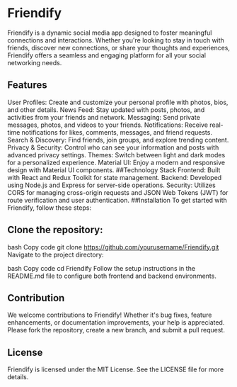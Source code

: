 # Friendify
Friendify is a dynamic social media app designed to foster meaningful connections and interactions. Whether you're looking to stay in touch with friends, discover new connections, or share your thoughts and experiences, Friendify offers a seamless and engaging platform for all your social networking needs.

## Features
User Profiles: Create and customize your personal profile with photos, bios, and other details.
News Feed: Stay updated with posts, photos, and activities from your friends and network.
Messaging: Send private messages, photos, and videos to your friends.
Notifications: Receive real-time notifications for likes, comments, messages, and friend requests.
Search & Discovery: Find friends, join groups, and explore trending content.
Privacy & Security: Control who can see your information and posts with advanced privacy settings.
Themes: Switch between light and dark modes for a personalized experience.
Material UI: Enjoy a modern and responsive design with Material UI components.
##Technology Stack
Frontend: Built with React and Redux Toolkit for state management.
Backend: Developed using Node.js and Express for server-side operations.
Security: Utilizes CORS for managing cross-origin requests and JSON Web Tokens (JWT) for route verification and user authentication.
##Installation
To get started with Friendify, follow these steps:

## Clone the repository:

bash
Copy code
git clone https://github.com/yourusername/Friendify.git
Navigate to the project directory:

bash
Copy code
cd Friendify
Follow the setup instructions in the README.md file to configure both frontend and backend environments.

## Contribution
We welcome contributions to Friendify! Whether it's bug fixes, feature enhancements, or documentation improvements, your help is appreciated. Please fork the repository, create a new branch, and submit a pull request.

## License
Friendify is licensed under the MIT License. See the LICENSE file for more details.
